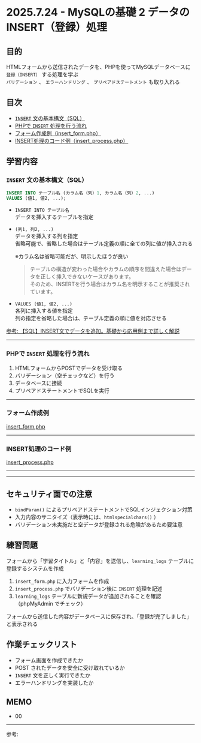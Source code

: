 # 2025.7.24 - MySQLの基礎 2 データのINSERT（登録）処理

## 目的

HTMLフォームから送信されたデータを、PHPを使ってMySQLデータベースに `登録（INSERT）` する処理を学ぶ  
`バリデーション` 、 `エラーハンドリング` 、 `プリペアドステートメント` も取り入れる  

## 目次

- [`INSERT` 文の基本構文（SQL）](#1)
- [PHPで `INSERT` 処理を行う流れ](#2)
- [フォーム作成例（insert_form.php）](#3)
- [INSERT処理のコード例（insert_process.php）](#4)

## 学習内容

<a id="1"></a>

### `INSERT` 文の基本構文（SQL）

```sql
INSERT INTO テーブル名 (カラム名（列）1, カラム名（列）2, ...) 
VALUES (値1, 値2, ...);
```
- `INSERT INTO テーブル名`  
データを挿入するテーブルを指定  
- `(列1, 列2, ...)`  
データを挿入する列を指定  
省略可能で、省略した場合はテーブル定義の順に全ての列に値が挿入される  

    ※カラム名は省略可能だが、明示したほうが良い  
    >テーブルの構造が変わった場合やカラムの順序を間違えた場合はデータを正しく挿入できないケースがあります。  
    そのため、INSERTを行う場合はカラム名を明示することが推奨されています。  

- `VALUES (値1, 値2, ...)`  
各列に挿入する値を指定  
列の指定を省略した場合は、テーブル定義の順に値を対応させる  

[参考: 【SQL】INSERT文でデータを追加。基礎から応用例まで詳しく解説](https://techmania.jp/blog/sql-insert/)  

---
<a id="2"></a>

### PHPで `INSERT` 処理を行う流れ

1. HTMLフォームからPOSTでデータを受け取る
2. バリデーション（空チェックなど）を行う
3. データベースに接続
4. プリペアドステートメントでSQLを実行

---
<a id="3"></a>

### フォーム作成例

[insert_form.php](./insert_form.php)  



---
<a id="4"></a>

### INSERT処理のコード例

[insert_process.php](./insert_process.php)  



---
---
## セキュリティ面での注意

- `bindParam()` によるプリペアドステートメントでSQLインジェクション対策
- 入力内容のサニタイズ（表示時には、`htmlspecialchars()` ）  
- バリデーション未実施だと空データが登録される危険があるため要注意

## 練習問題 

フォームから「学習タイトル」と「内容」を送信し、`learning_logs` テーブルに登録するシステムを作成  

1. `insert_form.php` に入力フォームを作成  
2. `insert_process.php` でバリデーション後に `INSERT` 処理を記述  
3. `learning_logs` テーブルに新規データが追加されることを確認（phpMyAdmin でチェック）  

フォームから送信した内容がデータベースに保存され、「登録が完了しました」と表示される  

## 作業チェックリスト

- フォーム画面を作成できたか
- POST されたデータを安全に受け取れているか
- `INSERT` 文を正しく実行できたか
- エラーハンドリングを実装したか

## MEMO

- 00

---

参考: []()
